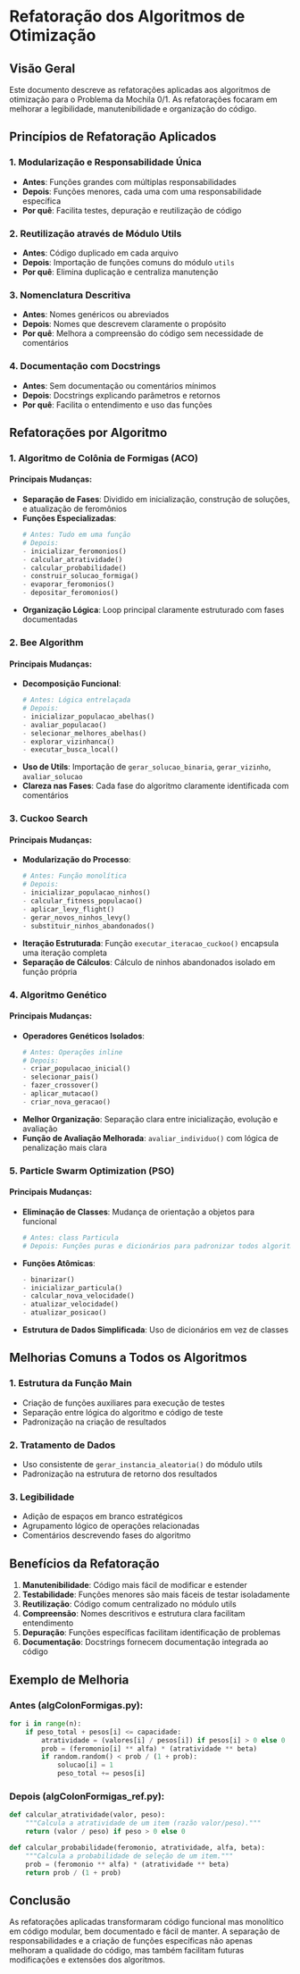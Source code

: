 # Refatoração dos Algoritmos de Otimização

## Visão Geral

Este documento descreve as refatorações aplicadas aos algoritmos de otimização para o Problema da Mochila 0/1. As refatorações focaram em melhorar a legibilidade, manutenibilidade e organização do código.

## Princípios de Refatoração Aplicados

### 1. **Modularização e Responsabilidade Única**
- **Antes**: Funções grandes com múltiplas responsabilidades
- **Depois**: Funções menores, cada uma com uma responsabilidade específica
- **Por quê**: Facilita testes, depuração e reutilização de código

### 2. **Reutilização através de Módulo Utils**
- **Antes**: Código duplicado em cada arquivo
- **Depois**: Importação de funções comuns do módulo `utils`
- **Por quê**: Elimina duplicação e centraliza manutenção

### 3. **Nomenclatura Descritiva**
- **Antes**: Nomes genéricos ou abreviados
- **Depois**: Nomes que descrevem claramente o propósito
- **Por quê**: Melhora a compreensão do código sem necessidade de comentários

### 4. **Documentação com Docstrings**
- **Antes**: Sem documentação ou comentários mínimos
- **Depois**: Docstrings explicando parâmetros e retornos
- **Por quê**: Facilita o entendimento e uso das funções

## Refatorações por Algoritmo

### 1. Algoritmo de Colônia de Formigas (ACO)

#### Principais Mudanças:
- **Separação de Fases**: Dividido em inicialização, construção de soluções, e atualização de feromônios
- **Funções Especializadas**:
  ```python
  # Antes: Tudo em uma função
  # Depois:
  - inicializar_feromonios()
  - calcular_atratividade()
  - calcular_probabilidade()
  - construir_solucao_formiga()
  - evaporar_feromonios()
  - depositar_feromonios()
  ```
- **Organização Lógica**: Loop principal claramente estruturado com fases documentadas

### 2. Bee Algorithm

#### Principais Mudanças:
- **Decomposição Funcional**:
  ```python
  # Antes: Lógica entrelaçada
  # Depois:
  - inicializar_populacao_abelhas()
  - avaliar_populacao()
  - selecionar_melhores_abelhas()
  - explorar_vizinhanca()
  - executar_busca_local()
  ```
- **Uso de Utils**: Importação de `gerar_solucao_binaria`, `gerar_vizinho`, `avaliar_solucao`
- **Clareza nas Fases**: Cada fase do algoritmo claramente identificada com comentários

### 3. Cuckoo Search

#### Principais Mudanças:
- **Modularização do Processo**:
  ```python
  # Antes: Função monolítica
  # Depois:
  - inicializar_populacao_ninhos()
  - calcular_fitness_populacao()
  - aplicar_levy_flight()
  - gerar_novos_ninhos_levy()
  - substituir_ninhos_abandonados()
  ```
- **Iteração Estruturada**: Função `executar_iteracao_cuckoo()` encapsula uma iteração completa
- **Separação de Cálculos**: Cálculo de ninhos abandonados isolado em função própria

### 4. Algoritmo Genético

#### Principais Mudanças:
- **Operadores Genéticos Isolados**:
  ```python
  # Antes: Operações inline
  # Depois:
  - criar_populacao_inicial()
  - selecionar_pais()
  - fazer_crossover()
  - aplicar_mutacao()
  - criar_nova_geracao()
  ```
- **Melhor Organização**: Separação clara entre inicialização, evolução e avaliação
- **Função de Avaliação Melhorada**: `avaliar_individuo()` com lógica de penalização mais clara

### 5. Particle Swarm Optimization (PSO)

#### Principais Mudanças:
- **Eliminação de Classes**: Mudança de orientação a objetos para funcional
  ```python
  # Antes: class Particula
  # Depois: Funções puras e dicionários para padronizar todos algoritmos
  ```
- **Funções Atômicas**:
  ```python
  - binarizar()
  - inicializar_particula()
  - calcular_nova_velocidade()
  - atualizar_velocidade()
  - atualizar_posicao()
  ```
- **Estrutura de Dados Simplificada**: Uso de dicionários em vez de classes

## Melhorias Comuns a Todos os Algoritmos

### 1. **Estrutura da Função Main**
- Criação de funções auxiliares para execução de testes
- Separação entre lógica do algoritmo e código de teste
- Padronização na criação de resultados

### 2. **Tratamento de Dados**
- Uso consistente de `gerar_instancia_aleatoria()` do módulo utils
- Padronização na estrutura de retorno dos resultados

### 3. **Legibilidade**
- Adição de espaços em branco estratégicos
- Agrupamento lógico de operações relacionadas
- Comentários descrevendo fases do algoritmo

## Benefícios da Refatoração

1. **Manutenibilidade**: Código mais fácil de modificar e estender
2. **Testabilidade**: Funções menores são mais fáceis de testar isoladamente
3. **Reutilização**: Código comum centralizado no módulo utils
4. **Compreensão**: Nomes descritivos e estrutura clara facilitam entendimento
5. **Depuração**: Funções específicas facilitam identificação de problemas
6. **Documentação**: Docstrings fornecem documentação integrada ao código

## Exemplo de Melhoria

### Antes (algColonFormigas.py):
```python
for i in range(n):
    if peso_total + pesos[i] <= capacidade:
        atratividade = (valores[i] / pesos[i]) if pesos[i] > 0 else 0
        prob = (feromonio[i] ** alfa) * (atratividade ** beta)
        if random.random() < prob / (1 + prob):
            solucao[i] = 1
            peso_total += pesos[i]
```

### Depois (algColonFormigas_ref.py):
```python
def calcular_atratividade(valor, peso):
    """Calcula a atratividade de um item (razão valor/peso)."""
    return (valor / peso) if peso > 0 else 0

def calcular_probabilidade(feromonio, atratividade, alfa, beta):
    """Calcula a probabilidade de seleção de um item."""
    prob = (feromonio ** alfa) * (atratividade ** beta)
    return prob / (1 + prob)

```

## Conclusão

As refatorações aplicadas transformaram código funcional mas monolítico em código modular, bem documentado e fácil de manter. A separação de responsabilidades e a criação de funções específicas não apenas melhoram a qualidade do código, mas também facilitam futuras modificações e extensões dos algoritmos.
